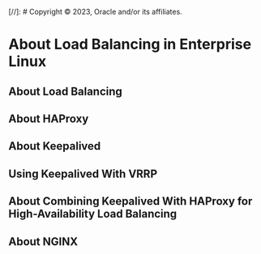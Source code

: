 [//]: # Copyright © 2023, Oracle and/or its affiliates.

# About Load Balancing in Enterprise Linux

## About Load Balancing

## About HAProxy

## About Keepalived

## Using Keepalived With VRRP

## About Combining Keepalived With HAProxy for High-Availability Load Balancing

## About NGINX

